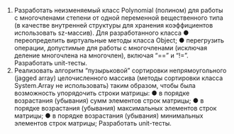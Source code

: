 1. Разработать неизменяемый класс Polynomial (полином) для работы с
многочленами степени от одной переменной вещественного типа (в качестве
внутренней структуры для хранения коэффициентов использовать sz-массив). Для
разработанного класса
● переопределить виртуальные методы класса Object;
● перегрузить операции, допустимые для работы с многочленами (исключая
деление многочлена на многочлен), включая “==” и “!=”.
Разработать unit-тесты.
2. Реализовать алгоритм “пузырьковой” сортировки непрямоугольного (jagged array)
целочисленного массива (методы сортировки класса System.Array не
использовать) таким образом, чтобы была возможность упорядочить строки матрицы:
● в порядке возрастания (убывания) сумм элементов строк матрицы;
● в порядке возрастания (убывания) максимальных элементов строк матрицы;
● в порядке возрастания (убывания) минимальных элементов строк матрицы;
Разработать unit-тесты.